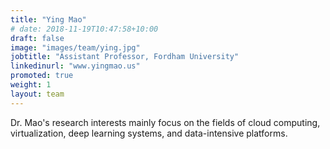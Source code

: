 ```yaml
---
title: "Ying Mao"
# date: 2018-11-19T10:47:58+10:00
draft: false
image: "images/team/ying.jpg"
jobtitle: "Assistant Professor, Fordham University"
linkedinurl: "www.yingmao.us"
promoted: true
weight: 1
layout: team
---
```


Dr. Mao's research interests mainly focus on the fields of cloud computing, virtualization, deep learning systems, and data-intensive platforms.
